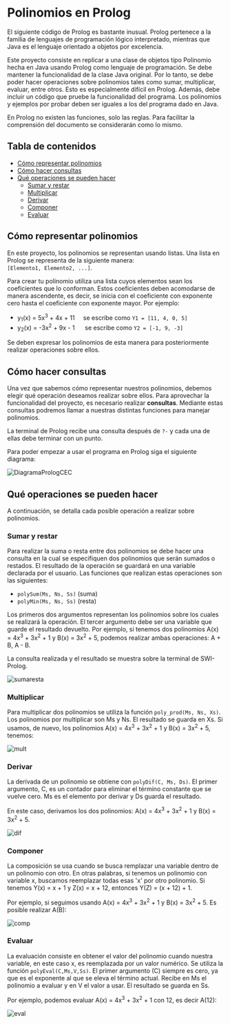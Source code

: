 # Polinomios en Prolog

El siguiente código de Prolog es bastante inusual. Prolog pertenece a la familia de lenguajes de programación lógico interpretado, mientras que Java es el lenguaje orientado a objetos por excelencia.

Este proyecto consiste en replicar a una clase de objetos tipo Polinomio hecha en Java usando Prolog como lenguaje de programación. Se debe mantener la funcionalidad de la clase Java original. Por lo tanto, se debe poder hacer operaciones sobre polinomios tales como sumar, multiplicar, evaluar, entre otros. Esto es especialmente difícil en Prolog. Además, debe incluir un código que pruebe la funcionalidad del programa. Los polinomios y ejemplos por probar deben ser iguales a los del programa dado en Java.

En Prolog no existen las funciones, solo las reglas. Para facilitar la comprensión del documento se considerarán como lo mismo.

## Tabla de contenidos

* [Cómo representar polinomios](#cómo-representar-polinomios)
* [Cómo hacer consultas](#cómo-hacer-consultas)
* [Qué operaciones se pueden hacer](#qué-operaciones-se-pueden-hacer)
  * [Sumar y restar](#sumar-y-restar)
  * [Multiplicar](#multiplicar)
  * [Derivar](#derivar)
  * [Componer](#componer)
  * [Evaluar](#evaluar)

## Cómo representar polinomios

En este proyecto, los polinomios se representan usando listas. Una lista en Prolog se representa de la siguiente manera:   
`[Elemento1, Elemento2, ...]`.

Para crear tu polinomio utiliza una lista cuyos elementos sean los coeficientes que lo conforman. Estos coeficientes deben acomodarse de manera ascendente, es decir, se inicia con el coeficiente con exponente cero hasta el coeficiente con exponente mayor. Por ejemplo:    
*  y<sub>1</sub>(x) = 5x<sup>3</sup> + 4x + 11 &nbsp;&nbsp;&nbsp; se escribe como `Y1 = [11, 4, 0, 5]`
*  y<sub>2</sub>(x) = -3x<sup>2</sup> + 9x - 1 &nbsp;&nbsp;&nbsp;&nbsp; se escribe como `Y2 = [-1, 9, -3]`

Se deben expresar los polinomios de esta manera para posteriormente realizar operaciones sobre ellos.

## Cómo hacer consultas

Una vez que sabemos cómo representar nuestros polinomios, debemos elegir qué operación deseamos realizar sobre ellos. Para aprovechar la funcionalidad del proyecto, es necesario realizar **consultas**. Mediante estas consultas podremos llamar a nuestras distintas funciones para manejar polinomios.

La terminal de Prolog recibe una consulta después de `?-` y cada una de ellas debe terminar con un punto.

Para poder empezar a usar el programa en Prolog siga el siguiente diagrama:

![DiagramaPrologCEC](https://user-images.githubusercontent.com/70402438/159089543-65f4790a-e34c-41b8-ab88-0e907c016a84.png)

## Qué operaciones se pueden hacer

A continuación, se detalla cada posible operación a realizar sobre polinomios.

### Sumar y restar

Para realizar la suma o resta entre dos polinomios se debe hacer una consulta en la cual se especifiquen dos polinomios que serán sumados o restados. El resultado de la operación se guardará en una variable declarada por el usuario. Las funciones que realizan estas operaciones son las siguientes:
* `polySum(Ms, Ns, Ss)` (suma)
* `polyMin(Ms, Ns, Ss)` (resta)

Los primeros dos argumentos representan los polinomios sobre los cuales se realizará la operación. El tercer argumento debe ser una variable que guarde el resultado devuelto. Por ejemplo, si tenemos dos polinomios A(x) = 4x<sup>3</sup> + 3x<sup>2</sup> + 1 y B(x) = 3x<sup>2</sup> + 5, podemos realizar ambas operaciones: A + B, A - B.

La consulta realizada y el resultado se muestra sobre la terminal de SWI-Prolog.

![sumaresta](https://user-images.githubusercontent.com/70402438/158848268-8169fdeb-c847-45bc-adf7-7ecba6bde642.png)

### Multiplicar

Para multiplicar dos polinomios se utiliza la función `poly_prod(Ms, Ns, Xs)`. Los polinomios por multiplicar son Ms y Ns. El resultado se guarda en Xs. Si usamos, de nuevo, los polinomios A(x) = 4x<sup>3</sup> + 3x<sup>2</sup> + 1 y B(x) = 3x<sup>2</sup> + 5, tenemos:

![mult](https://user-images.githubusercontent.com/70402438/158851889-74ebc5bf-81b4-43c0-b6e0-e1cdeff5f345.png)

### Derivar

La derivada de un polinomio se obtiene con `polyDif(C, Ms, Ds)`. El primer argumento, C, es un contador para eliminar el término constante que se vuelve cero. Ms es el elemento por derivar y Ds guarda el resultado.

En este caso, derivamos los dos polinomios: A(x) = 4x<sup>3</sup> + 3x<sup>2</sup> + 1 y B(x) = 3x<sup>2</sup> + 5.

![dif](https://user-images.githubusercontent.com/70402438/158851924-e37307e2-791d-44e7-80e0-f2eba92fca65.png)

### Componer

La composición se usa cuando se busca remplazar una variable dentro de un polinomio con otro. En otras palabras, si tenemos un polinomio con variable x, buscamos reemplazar todas esas 'x' por otro polinomio. Si tenemos Y(x) = x + 1 y Z(x) = x + 12, entonces Y(Z) = (x + 12) + 1. 

Por ejemplo, si seguimos usando A(x) = 4x<sup>3</sup> + 3x<sup>2</sup> + 1 y B(x) = 3x<sup>2</sup> + 5. Es posible realizar A(B):

![comp](https://user-images.githubusercontent.com/70402438/158851959-db217856-de7a-4a8a-8a85-668e12a00bf2.png)

### Evaluar

La evaluación consiste en obtener el valor del polinomio cuando nuestra variable, en este caso x, es reemplazada por un valor numérico. Se utiliza la función `polyEval(C,Ms,V,Ss)`. El primer argumento (C) siempre es cero, ya que es el exponente al que se eleva el término actual. Recibe en Ms el polinomio a evaluar y en V el valor a usar. El resultado se guarda en Ss.

Por ejemplo, podemos evaluar A(x) = 4x<sup>3</sup> + 3x<sup>2</sup> + 1 con 12, es decir A(12):

![eval](https://user-images.githubusercontent.com/70402438/158851994-36e5635c-6b21-4872-8450-ae431067e2a9.png)


